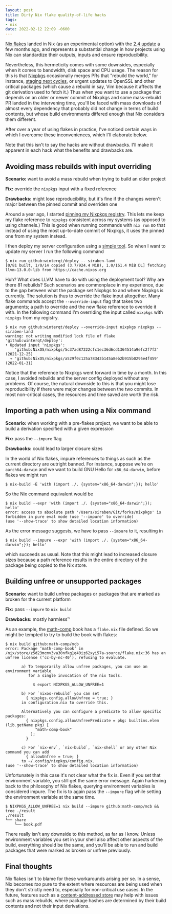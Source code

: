 ```yaml
---
layout: post
title: Dirty Nix flake quality-of-life hacks
tags:
- nix
date: 2022-02-12 22:09 -0600
---
```


[Nix flakes](https://www.tweag.io/blog/2020-05-25-flakes/) landed in
Nix (as an experimental option) with the [2.4
update](https://discourse.nixos.org/t/nix-2-4-released/15822) a few
months ago, and represents a substantial change in how projects using
Nix can standardize their outputs, inputs and ensure reproducibility.

Nevertheless, this hermeticity comes with some downsides, especially
when it comes to bandwidth, disk space and CPU usage.  The reason for
this is that [Nixpkgs](https://github.com/NixOS/nixpkgs/) occasionally
merges PRs that "rebuild the world," for instance, [staging next
cycles](https://github.com/NixOS/nixpkgs/pull/138268), or urgent
updates to OpenSSL and other critical packages (which cause a rebuild
in say, Vim because it affects the git derivation used to fetch it.)
Thus when you want to use a package that depends on an older or newer
commit of Nixpkgs and some mass-rebuild PR landed in the intervening
time, you'll be faced with mass downloads of almost every dependency
that probably did not change in terms of build contents, but whose
build environments differed enough that Nix considers them
different.

After over a year of using flakes in practice, I've noticed certain
ways in which I overcome these inconveniences, which I'll elaborate
below.

Note that this isn't to say the hacks are without drawbacks.  I'll
make it apparent in each hack what the benefits and drawbacks are.

## Avoiding mass rebuilds with input overriding
**Scenario:** want to avoid a mass rebuild when trying to build an
older project

**Fix:** override the `nixpkgs` input with a fixed reference

**Drawbacks:** might lose reproducibility, but it's fine if the
changes weren't major between the pinned commit and overriden one

Around a year ago, I started [pinning my Nixpkgs
registry](https://github.com/siraben/dotfiles/commit/217c02265596df27ae392840f656eff5d5446169).
This lets me keep my flake reference to `nixpkgs` consistent across my
systems (as opposed to using channels.)  This is good when running
commands with `nix run` so that instead of using the most up-to-date
commit of Nixpkgs, it uses the pinned one from my system instead.

I then deploy my server configuration using a [simple
tool](https://github.com/winterqt/deploy).  So when I want to update
my server I run the following command

```
$ nix run github:winterqt/deploy -- siraben-land
[0/81 built, 1/0/14 copied (3.7/924.4 MiB), 1.0/161.4 MiB DL] fetching llvm-13.0.0-lib from https://cache.nixos.org
```

Huh?  What does LLVM have to do with using the deployment tool?  Why
are there 81 rebuilds?  Such scenarios are commonplace in my
experience, due to the gap between what the package set Nixpkgs to and
where Nixpkgs is currently.  The solution is thus to override the
flake input altogether.  Many flake commands accept the
`--override-input` flag that takes two arguments; a path to override
and the new flake reference to override it with.  In the following
command I'm overriding the input called `nixpkgs` with `nixpkgs` from
my registry.

```ShellSession
$ nix run github:winterqt/deploy --override-input nixpkgs nixpkgs --siraben-land
warning: not writing modified lock file of flake 'github:winterqt/deploy':
• Updated input 'nixpkgs':
    'github:NixOS/nixpkgs/5c37ad87222cfc1ec36d6cd1364514a9efc2f7f2' (2021-12-25)
  → 'github:NixOS/nixpkgs/a529f0c125a78343b145a8eb2b915b0295e4f459' (2022-01-31)
```

Notice that the reference to Nixpkgs went forward in time by a month.
In this case, I avoided rebuilds and the server config deployed
without any problems.  Of course, the natural downside to this is that
you might lose reproducibility if there were major changes between the
two commits.  In most non-critical cases, the resources and time saved
are worth the risk.

## Importing a path when using a Nix command
**Scenario:** when working with a pre-flakes project, we want to be
able to build a derivation specified with a given expression

**Fix:** pass the `--impure` flag

**Drawbacks:** could lead to larger closure sizes

In the world of Nix flakes, impure references to things as such as the
current directory are outright banned.  For instance, suppose we're on
`aarch64-darwin` and we want to build GNU Hello for `x86_64-darwin`,
before flakes we might run

```ShellSession
$ nix-build -E 'with (import ./. {system="x86_64-darwin";}); hello'
```

So the Nix command equivalent would be

```ShellSession
$ nix build --expr 'with (import ./. {system="x86_64-darwin";}); hello'
error: access to absolute path '/Users/siraben/Git/forks/nixpkgs' is forbidden in pure eval mode (use '--impure' to override)
(use '--show-trace' to show detailed location information)
```

As the error message suggests, we have to pass `--impure` to it,
resulting in

```ShellSession
$ nix build --impure --expr 'with (import ./. {system="x86_64-darwin";}); hello'
```

which succeeds as usual.  Note that this might lead to increased
closure sizes because a path reference results in the entire directory
of the package being copied to the Nix store.

## Building unfree or unsupported packages
**Scenario:** want to build unfree packages or packages that are
marked as broken for the current platform

**Fix:** pass `--impure` to `nix build`

**Drawbacks:** mostly harmless™

As an example, the [math-comp](https://github.com/math-comp/mcb) book has a
`flake.nix` file defined.  So we might be tempted to try to build the
book with flakes:

```ShellSession
$ nix build github:math-comp/mcb
error: Package ‘math-comp-book’ in /nix/store/z5d23mcmv3va30nfkg1q40iz62xyi57a-source/flake.nix:36 has an unfree license (‘cc-by-nc-40’), refusing to evaluate.

       a) To temporarily allow unfree packages, you can use an environment variable
          for a single invocation of the nix tools.

            $ export NIXPKGS_ALLOW_UNFREE=1

       b) For `nixos-rebuild` you can set
         { nixpkgs.config.allowUnfree = true; }
       in configuration.nix to override this.

       Alternatively you can configure a predicate to allow specific packages:
         { nixpkgs.config.allowUnfreePredicate = pkg: builtins.elem (lib.getName pkg) [
             "math-comp-book"
           ];
         }

       c) For `nix-env`, `nix-build`, `nix-shell` or any other Nix command you can add
         { allowUnfree = true; }
       to ~/.config/nixpkgs/config.nix.
(use '--show-trace' to show detailed location information)
```

Unfortunately in this case it's not clear what the fix is.  Even if
you set that environment variable, you still get the same error
message.  Again harkening back to the philosophy of Nix flakes,
querying environment variables is considered impure.  The fix is to
again pass the `--impure` flag while setting the environment variable
at the same time.


```
$ NIXPKGS_ALLOW_UNFREE=1 nix build --impure github:math-comp/mcb && tree ./result
./result
└── share
    └── book.pdf
```

There really isn't any downside to this method, as far as I know.
Unless environment variables you set in your shell also affect other
aspects of the build, everything should be the same, and you'll be
able to run and build packages that were marked as broken or unfree
previously.

## Final thoughts
Nix flakes isn't to blame for these workarounds arising per se.  In a
sense, Nix becomes *too* pure to the extent where resources are being
used when they don't strictly need to, especially for non-critical use
cases.  In the future, features such as a [content-addressed
store](https://www.tweag.io/blog/2020-09-10-nix-cas/) may help with
issues such as mass rebuilds, where package hashes are determined by
their build contents and not their input derivations.
